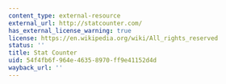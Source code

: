 ```yaml
---
content_type: external-resource
external_url: http://statcounter.com/
has_external_license_warning: true
license: https://en.wikipedia.org/wiki/All_rights_reserved
status: ''
title: Stat Counter
uid: 54f4fb6f-964e-4635-8970-ff9e41152d4d
wayback_url: ''
---
```

